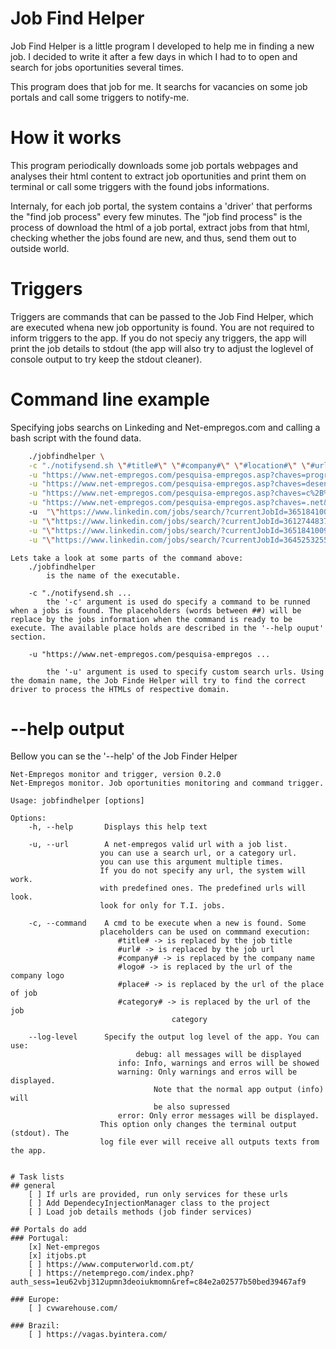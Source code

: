 # Job Find Helper
Job Find Helper is a little program I developed to help me in finding a new job. I decided to write it after a few days in which I had to to open and search for jobs oportunities several times.

This program does that job for me. It searchs for vacancies on some job portals and call some triggers to notify-me.

# How it works
This program periodically downloads some job portals webpages and analyses their html content to extract job oportunities and print them on terminal or call some triggers with the found jobs informations. 

Internaly, for each job portal, the system contains a 'driver' that performs the "find job process" every few minutes. The "job find process" is the process of download the html of a job portal, extract jobs from that html, checking whether the jobs found are new, and thus, send them out to outside world.

# Triggers
Triggers are commands that can be passed to the Job Find Helper, which are executed whena  new job opportunity is found.
You are not required to inform triggers to the app. If you do not speciy any triggers, the app will print the job details to stdout (the app will also try to adjust the loglevel of console output to try keep the stdout cleaner).

# Command line example

Specifying jobs searchs on Linkeding and Net-empregos.com and calling a bash script with the found data.

```bash
    ./jobfindhelper \
    -c "./notifysend.sh \"#title#\" \"#company#\" \"#location#\" \"#url#\" \"#logo#\"" \
    -u "https://www.net-empregos.com/pesquisa-empregos.asp?chaves=programador&cidade=&categoria=0&zona=0&tipo=0" \
    -u "https://www.net-empregos.com/pesquisa-empregos.asp?chaves=desenvolvedor&cidade=&categoria=0&zona=0&tipo=0" \
    -u "https://www.net-empregos.com/pesquisa-empregos.asp?chaves=c%2B%2B&cidade=&categoria=0&zona=0&tipo=0" \
    -u "https://www.net-empregos.com/pesquisa-empregos.asp?chaves=.net&cidade=&categoria=0&zona=0&tipo=0"
    -u  "\"https://www.linkedin.com/jobs/search/?currentJobId=3651841009&geoId=100364837&keywords=c%2B%2B&location=Portugal&refresh=true\"" \
    -u "\"https://www.linkedin.com/jobs/search/?currentJobId=3612744837&geoId=100364837&keywords=node.js&location=Portugal&refresh=true\"" \
    -u "\"https://www.linkedin.com/jobs/search/?currentJobId=3651841009&geoId=100364837&keywords=C%23%20&location=Portugal&refresh=true\"" \
    -u "\"https://www.linkedin.com/jobs/search/?currentJobId=3645253255&geoId=100364837&keywords=golang&location=Portugal&refresh=true\""

```
    Lets take a look at some parts of the command above:
        ./jobfindhelper
            is the name of the executable.

        -c "./notifysend.sh ...
            the '-c' argument is used do specify a command to be runned when a jobs is found. The placeholders (words between ##) will be replace by the jobs information when the command is ready to be execute. The available place holds are described in the '--help ouput' section.

        -u "https://www.net-empregos.com/pesquisa-empregos ...

            the '-u' argument is used to specify custom search urls. Using the domain name, the Job Finde Helper will try to find the correct driver to process the HTMLs of respective domain.

# --help output
Bellow you can se the '--help' of the Job Finder Helper

    Net-Empregos monitor and trigger, version 0.2.0
    Net-Empregos monitor. Job oportunities monitoring and command trigger.

    Usage: jobfindhelper [options]

    Options: 
        -h, --help       Displays this help text

        -u, --url        A net-empregos valid url with a job list.
                        you can use a search url, or a category url.
                        you can use this argument multiple times.
                        If you do not specify any url, the system will work.
                        with predefined ones. The predefined urls will look.
                        look for only for T.I. jobs.

        -c, --command    A cmd to be execute when a new is found. Some
                        placeholders can be used on commmand execution:
                            #title# -> is replaced by the job title
                            #url# -> is replaced by the job url
                            #company# -> is replaced by the company name
                            #logo# -> is replaced by the url of the company logo
                            #place# -> is replaced by the url of the place of job
                            #category# -> is replaced by the url of the job
                                        category

        --log-level      Specify the output log level of the app. You can use:
                                debug: all messages will be displayed
                            info: Info, warnings and erros will be showed
                            warning: Only warnings and erros will be displayed.
                                    Note that the normal app output (info) will
                                    be also supressed
                            error: Only error messages will be displayed.
                        This option only changes the terminal output (stdout). The
                        log file ever will receive all outputs texts from the app.


    # Task lists
    ## general
        [ ] If urls are provided, run only services for these urls
        [ ] Add DependecyInjectionManager class to the project
        [ ] Load job details methods (job finder services)

    ## Portals do add
    ### Portugal:
        [x] Net-empregos
        [x] itjobs.pt
        [ ] https://www.computerworld.com.pt/
        [ ] https://netemprego.com/index.php?auth_sess=1eu62vbj312upmn3deoiukmomn&ref=c84e2a02577b50bed39467af9

    ### Europe:
        [ ] cvwarehouse.com/

    ### Brazil:
        [ ] https://vagas.byintera.com/
        
